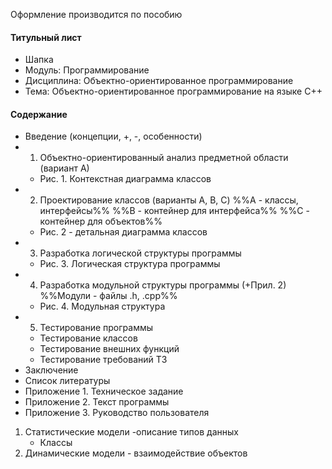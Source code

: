 Оформление производится по пособию
#### Титульный лист
- Шапка
- Модуль: Программирование
- Дисциплина: Объектно-ориентированное программирование
- Тема: Объектно-ориентированное программирование на языке C++

#### Содержание
- Введение (концепции, +, -, особенности)
- 1. Объектно-ориентированный анализ предметной области (вариант А)
	- Рис. 1. Контекстная диаграмма классов
- 2. Проектирование классов (варианты A, B, C)
	%%А - классы, интерфейсы%%
	%%B - контейнер для интерфейса%%
	%%C - контейнер для объектов%%
	- Рис. 2 - детальная диаграмма классов
- 3. Разработка логической структуры программы
	- Рис. 3. Логическая структура программы
- 4. Разработка модульной структуры программы (+Прил. 2)
	%%Модули - файлы .h, .cpp%%
	- Рис. 4. Модульная структура
- 5. Тестирование программы
	- Тестирование классов
	- Тестирование внешних функций
	- Тестирование требований ТЗ
- Заключение
- Список литературы
- Приложение 1. Техническое задание
- Приложение 2. Текст программы
- Приложение 3. Руководство пользователя

1. Статистические модели -описание типов данных
	- Классы
2. Динамические модели - взаимодействие объектов